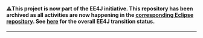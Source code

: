 #### :warning:This project is now part of the EE4J initiative. This repository has been archived as all activities are now happening in the [corresponding Eclipse repository](https://github.com/eclipse-ee4j/concurrency-ri). See [here](https://www.eclipse.org/ee4j/status.php) for the overall EE4J transition status.
 
---
